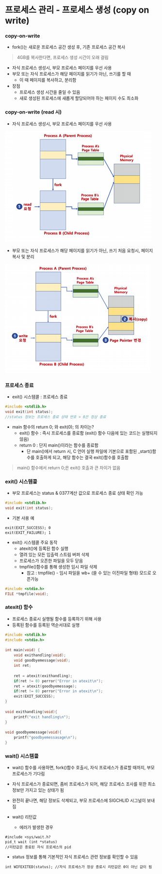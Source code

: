 #  프로세스 관리 - 프로세스 생성 (copy on write)



### copy-on-write

- fork()는 새로운 프로세스 공간 생성 후, 기존 프로세스 공간 복사

> 4GB를 복사한다면, 프로세스 생성 시간이 오래 걸림



- 자식 프로세스 생성시, 부모 프로세스 페이지를 우선 사용
- 부모 또는 자식 프로세스가 해당 페이지를 읽기가 아닌, 쓰기를 할 때
  - 이 때 페이지를 복사하고, 분리함
- 장점
  - 프로세스 생성 시간을 줄일 수 있음
  - 새로 생성된 프로세스에 새롭게 할당되어야 하는 페이지 수도 최소화



### copy-on-write (read 시)

- 자식 프로세스 생성시, 부모 프로세스 페이지를 우선 사용

![img](../image/system/system_image22.png)

- 부모 또는 자식 프로세스가 해당 페이지를 읽기가 아닌, 쓰기 처음 요청시, 페이지 복사 및 분리

![img](../image/system/system_image23.png)



### 프로세스 종료

- exit() 시스템콜 : 프로세스 종료

```c
#include <stdlib.h>
void exit(int status);
//status 정보는 프로세스 종료 상태 번호 > 0은 정상 종료
```

- main 함수의 return 0; 와 exit(0); 의 차이는?
  - exit() 함수 : 즉시 프로세스를 종료함 (exit() 함수 다음에 있는 코드는 실행되지 않음)
  - return 0 : 단지 main()이라는 함수를 종료함
    - 단 main()에서 return 시, C 언어 실행 파일에 기본으로 포함된 _start()함수를 호출하게 되고, 해당 함수는 결국 exit()함수를 호출함

> main() 함수에서 return 0;은 exit() 호출과 큰 차이가 없음



### exit() 시스템콜

- 부모 프로세스는 status & 0377계산 값으로 프로세스 종료 상태 확인 가능

```c
#include <stdlib.h>
void exit(int status);
```

- 기본 사용 예

```
exit(EXIT_SUCCESS); 0
exit(EXIT_FAILURE); 1
```

- exit() 시스템콜 주요 동작
  - atexit()에 등록된 함수 실행
  - 열려 있는 모든 입출력 스트림 버퍼 삭제
  - 프로세스가 오픈한 파일을 모두 닫음
  - tmpfile()함수를 통해 생성한 임시 파일 삭제
    - 참고 : tmpfile() - 임시 파일을 wb+ (쓸 수 있는 이진파일 형태) 모드로 오픈가능

```c
#include <stdio.h>
FILE *tmpfile(void);
```



### atexit() 함수

- 프로세스 종료시 실행될 함수를 등록하기 위해 사용
- 등록된 함수를 등록된 역순서대로 실행

```c
#include <stdlib.h>
#include <stdio.h>

int main(void) {
	void exithandling(void);
    void goodbyemessage(void);
    int ret;
    
    ret = atexit(exithandling);
    if(ret != 0) perror("Error in atexit\n");
    ret = atexit(goodbyemessage);
    if(ret != 0) perror("Error in atexit\n");
    exit(EXIT_SUCCESS);
}

void exithandling(void){
	printf("exit handling\n");
}

void goodbyemessage(void){
	printf("goodbyemessasage\n");
}
```



### wait() 시스템콜

- wait() 함수를 사용하면, fork()함수 호출시, 자식 프로세스가 종료할 때까지, 부모 프로세스가 기다림
- 자식 프로세스가 종료되면, 좀비 프로세스가 되어, 해당 프로세스 조사를 위한 최소 정보만 가지고 있는 상태가 됨
- 완전히 끝나면, 해당 정보도 삭제되고, 부모 프로세스에 SIGCHLID 시그널이 보내짐

- wait() 리턴값
  - 에러가 발생한 경우

```
#include <sys/wait.h?
pid_t wait (int *status)
//리턴값은 종료된 자식 프로세스의 pid
```

- status 정보를 통해 기본적인 자식 프로세스 관련 정보를 확인할 수 있음

```
int WIFEXITED(status); //자식 프로세스가 정상 종료시 리턴값은 0이 아닌 값이 됨
```


